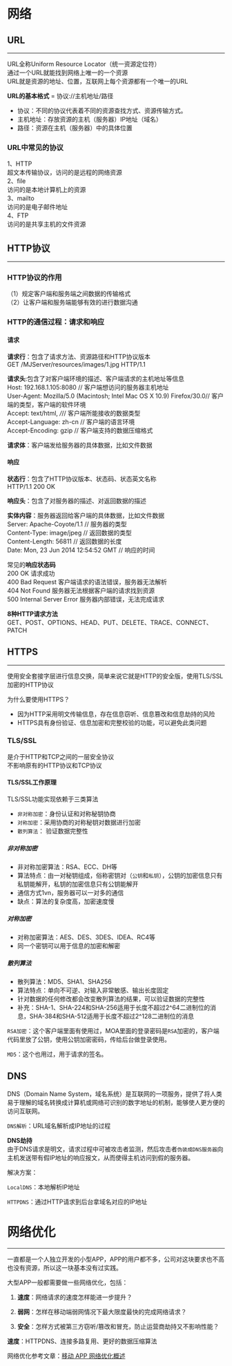 # 网络

## URL

---

URL全称Uniform Resource Locator（统一资源定位符）  
通过一个URL就能找到网络上唯一的一个资源  
URL就是资源的地址、位置，互联网上每个资源都有一个唯一的URL

**URL的基本格式** = 协议://主机地址/路径

* 协议：不同的协议代表着不同的资源查找方式、资源传输方式。
* 主机地址：存放资源的主机（服务器）IP地址（域名）
* 路径：资源在主机（服务器）中的具体位置

### URL中常见的协议

1、HTTP  
超文本传输协议，访问的是远程的网络资源  
2、file  
访问的是本地计算机上的资源  
3、mailto  
访问的是电子邮件地址  
4、FTP  
访问的是共享主机的文件资源

## 

## HTTP协议

---

### HTTP协议的作用

（1）规定客户端和服务端之间数据的传输格式  
（2）让客户端和服务端能够有效的进行数据沟通

### HTTP的通信过程：请求和响应

#### 请求

**请求行**：包含了请求方法、资源路径和HTTP协议版本  
GET /MJServer/resources/images/1.jpg HTTP/1.1

**请求头**:包含了对客户端环境的描述、客户端请求的主机地址等信息  
Host: 192.168.1.105:8080 // 客户端想访问的服务器主机地址  
User-Agent: Mozilla/5.0 \(Macintosh; Intel Mac OS X 10.9\) Firefox/30.0// 客户端的类型，客户端的软件环境  
Accept: text/html, _/_// 客户端所能接收的数据类型  
Accept-Language: zh-cn // 客户端的语言环境  
Accept-Encoding: gzip // 客户端支持的数据压缩格式

**请求体**：客户端发给服务器的具体数据，比如文件数据

#### 响应

**状态行**：包含了HTTP协议版本、状态码、状态英文名称  
HTTP/1.1 200 OK

**响应头**：包含了对服务器的描述、对返回数据的描述

**实体内容**：服务器返回给客户端的具体数据，比如文件数据  
Server: Apache-Coyote/1.1 // 服务器的类型  
Content-Type: image/jpeg // 返回数据的类型  
Content-Length: 56811 // 返回数据的长度  
Date: Mon, 23 Jun 2014 12:54:52 GMT // 响应的时间

常见的**响应状态码**  
200      OK                                 请求成功  
400      Bad Request                 客户端请求的语法错误，服务器无法解析  
404      Not Found                     服务器无法根据客户端的请求找到资源  
500      Internal Server Error     服务器内部错误，无法完成请求

**8种HTTP请求方法**  
GET、POST、OPTIONS、HEAD、PUT、DELETE、TRACE、CONNECT、PATCH

## HTTPS

---

使用安全套接字层进行信息交换，简单来说它就是HTTP的安全版，使用TLS/SSL加密的HTTP协议

为什么要使用HTTPS？

* 因为HTTP采用明文传输信息，存在信息窃听、信息篡改和信息劫持的风险
* HTTPS具有身份验证、信息加密和完整校验的功能，可以避免此类问题

### TLS/SSL

是介于HTTP和TCP之间的一层安全协议  
不影响原有的HTTP协议和TCP协议

#### TLS/SSL工作原理

TLS/SSL功能实现依赖于三类算法

* `非对称加密`：身份认证和对称秘钥协商
* `对称加密`：采用协商的对称秘钥对数据进行加密
* `散列算法`： 验证数据完整性

##### 非对称加密

* 非对称加密算法：RSA、ECC、DH等
* 算法特点：由一对秘钥组成，俗称密钥对（`公钥`和`私钥`），公钥的加密信息只有私钥能解开，私钥的加密信息只有公钥能解开
* 通信方式1vn，服务器可以一对多的通信
* 缺点：算法的复杂度高，加密速度慢

##### 对称加密

* 对称加密算法：AES、DES、3DES、IDEA、RC4等
* 同一个密钥可以用于信息的加密和解密

##### 散列算法

* 散列算法：MD5、SHA1、SHA256
* 算法特点：单向不可逆、对输入非常敏感、输出长度固定
* 针对数据的任何修改都会改变散列算法的结果，可以验证数据的完整性
* 补充：SHA-1、SHA-224和SHA-256适用于长度不超过2\^64二进制位的消息，SHA-384和SHA-512适用于长度不超过2^128二进制位的消息



`RSA加密`：这个客户端里面有使用过，MOA里面的登录密码是`RSA`加密的，客户端代码里放了公钥，使用公钥加密密码，传给后台做登录使用。

`MD5`：这个也用过，用于请求的签名。

## DNS

DNS（Domain Name System，域名系统）是互联网的一项服务，提供了将人类易于理解的域名转换成计算机或网络可识别的数字地址的机制，能够使人更方便的访问互联网。

`DNS解析`：URL域名解析成IP地址的过程

**DNS劫持**  
由于DNS请求是明文，请求过程中可被攻击者监测，然后攻击者`伪装成DNS服务器`向主机发送带有假IP地址的响应报文，从而使得主机访问到假的服务器。

解决方案：

`LocalDNS`：本地解析IP地址

`HTTPDNS`：通过HTTP请求到后台拿域名对应的IP地址

# 

# 网络优化

---

一直都是一个人独立开发的小型APP，APP的用户都不多，公司对这块要求也不高也没有资源，所以这一块基本没有过实践。

大型APP一般都需要做一些网络优化，包括：

1. **速度**：网络请求的速度怎样能进一步提升？

2. **弱网**：怎样在移动端弱网情况下最大限度最快的完成网络请求？

3. **安全**：怎样方式被第三方窃听/篡改和冒充，防止运营商劫持又不影响性能？

**速度**：HTTPDNS、连接多路复用、更好的数据压缩算法

网络优化参考文章：[移动 APP 网络优化概述](https://blog.cnbang.net/tech/3531/)

